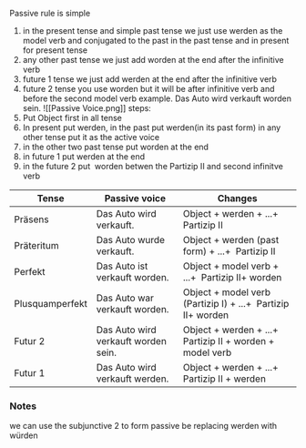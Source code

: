 Passive rule is simple 
1. in the present tense and simple past tense we just use werden as the model verb and conjugated to the past in the past tense and in present for present tense
2. any other past tense we just add worden at the end after the infinitive verb
3. future 1 tense we just add werden at the end after the infinitive verb
4. future 2 tense  you use worden but it will be after infinitive verb and before the second model verb example. Das Auto wird verkauft worden sein.
![[Passive Voice.png]]
 steps:
 1. Put Object first in all tense                                                            
 2. In present put werden, in the past put werden(in its past form) in any other tense put it as the active voice 
 3. in the other two past tense put worden at the end                                      
 4. in future 1 put werden at the end                                                      
 5. in the future 2 put  worden betwen the Partizip II and second infinitve verb    

| Tense           | Passive voice                       | Changes                                                      |
| --------------- | ----------------------------------- | ------------------------------------------------------------ |
| Präsens         | Das Auto wird verkauft.             | Object + werden + ...+  Partizip II                          |
| Präteritum      | Das Auto wurde verkauft.            | Object + werden (past form) + ...+  Partizip II              |
| Perfekt         | Das Auto ist verkauft worden.       | Object + model verb + ...+  Partizip II+ worden              |
| Plusquamperfekt | Das Auto war verkauft worden.       | Object + model verb (Partizip I) + ...+  Partizip II+ worden |
| Futur 2         | Das Auto wird verkauft worden sein. | Object + werden + ...+  Partizip II + worden + model verb    |
| Futur 1         | Das Auto wird verkauft werden.      | Object + werden + ...+  Partizip II + werden                 |


### Notes
we can use the subjunctive 2 to form passive be replacing werden with würden